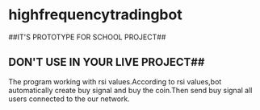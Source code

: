 # highfrequencytradingbot
##IT'S PROTOTYPE FOR SCHOOL PROJECT##
## DON'T USE IN YOUR LIVE PROJECT##



The program working with rsi values.According to rsi values,bot automatically create buy signal and buy the coin.Then send buy signal all users connected to the our network.
